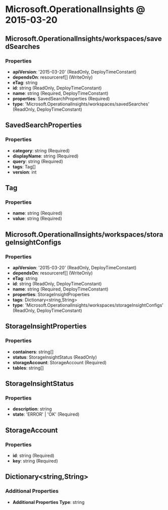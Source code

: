 # Microsoft.OperationalInsights @ 2015-03-20

## Microsoft.OperationalInsights/workspaces/savedSearches
### Properties
* **apiVersion**: '2015-03-20' (ReadOnly, DeployTimeConstant)
* **dependsOn**: resourceref[] (WriteOnly)
* **eTag**: string
* **id**: string (ReadOnly, DeployTimeConstant)
* **name**: string (Required, DeployTimeConstant)
* **properties**: SavedSearchProperties (Required)
* **type**: 'Microsoft.OperationalInsights/workspaces/savedSearches' (ReadOnly, DeployTimeConstant)

## SavedSearchProperties
### Properties
* **category**: string (Required)
* **displayName**: string (Required)
* **query**: string (Required)
* **tags**: Tag[]
* **version**: int

## Tag
### Properties
* **name**: string (Required)
* **value**: string (Required)

## Microsoft.OperationalInsights/workspaces/storageInsightConfigs
### Properties
* **apiVersion**: '2015-03-20' (ReadOnly, DeployTimeConstant)
* **dependsOn**: resourceref[] (WriteOnly)
* **eTag**: string
* **id**: string (ReadOnly, DeployTimeConstant)
* **name**: string (Required, DeployTimeConstant)
* **properties**: StorageInsightProperties
* **tags**: Dictionary<string,String>
* **type**: 'Microsoft.OperationalInsights/workspaces/storageInsightConfigs' (ReadOnly, DeployTimeConstant)

## StorageInsightProperties
### Properties
* **containers**: string[]
* **status**: StorageInsightStatus (ReadOnly)
* **storageAccount**: StorageAccount (Required)
* **tables**: string[]

## StorageInsightStatus
### Properties
* **description**: string
* **state**: 'ERROR' | 'OK' (Required)

## StorageAccount
### Properties
* **id**: string (Required)
* **key**: string (Required)

## Dictionary<string,String>
### Additional Properties
* **Additional Properties Type**: string

